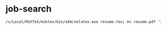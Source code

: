 # job-search

```bash
/c/Local/MiKTeX/miktex/bin/x64/xelatex.exe resume.tex; mv resume.pdf "resume$(date +%Y-%m-%d)_$((10#$(date +%H)*60 + 10#$(date +%M))).pdf"
```